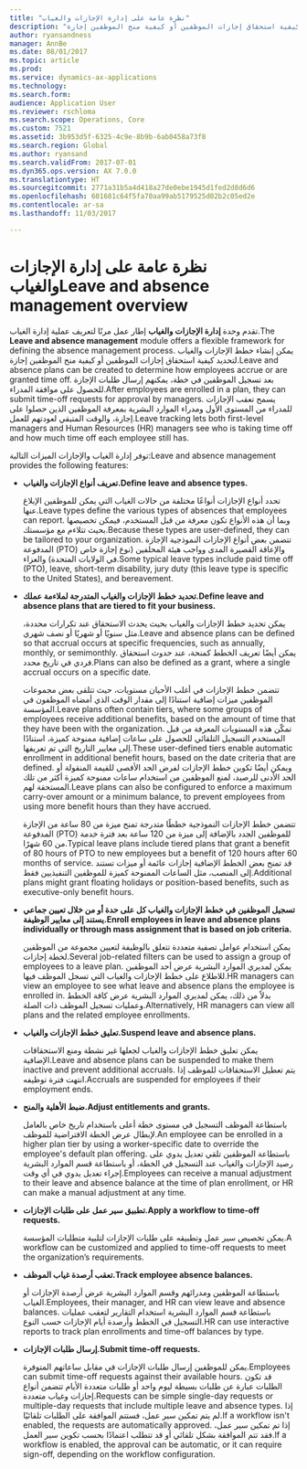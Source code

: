 ```yaml
---
title: "نظرة عامة على إدارة الإجازات والغياب"
description: "يوفر هذا الموضوع نظرة عامة على وحدة إدارة الإجازات والغياب. تقدم هذه الوحدة إطار عمل مرنًا لتعريف عملية إدارة الغياب. يمكن إنشاء خطط الإجازات والغياب لتحديد كيفية استحقاق إجازات الموظفين أو كيفية منح الموظفين إجازة."
author: ryansandness
manager: AnnBe
ms.date: 08/01/2017
ms.topic: article
ms.prod: 
ms.service: dynamics-ax-applications
ms.technology: 
ms.search.form: 
audience: Application User
ms.reviewer: rschloma
ms.search.scope: Operations, Core
ms.custom: 7521
ms.assetid: 3b953d5f-6325-4c9e-8b9b-6ab0458a73f8
ms.search.region: Global
ms.author: ryansand
ms.search.validFrom: 2017-07-01
ms.dyn365.ops.version: AX 7.0.0
ms.translationtype: HT
ms.sourcegitcommit: 2771a31b5a4d418a27de0ebe1945d1fed2d8d6d6
ms.openlocfilehash: 601681c64f5fa70aa99ab5179525d02b2c05ed2e
ms.contentlocale: ar-sa
ms.lasthandoff: 11/03/2017

---
```

# <a name="leave-and-absence-management-overview"></a><span data-ttu-id="ba5bc-105">نظرة عامة على إدارة الإجازات والغياب</span><span class="sxs-lookup"><span data-stu-id="ba5bc-105">Leave and absence management overview</span></span>

<span data-ttu-id="ba5bc-106">تقدم وحدة **إدارة الإجازات والغياب** إطار عمل مرنًا لتعريف عملية إدارة الغياب.</span><span class="sxs-lookup"><span data-stu-id="ba5bc-106">The **Leave and absence management** module offers a flexible framework for defining the absence management process.</span></span> <span data-ttu-id="ba5bc-107">يمكن إنشاء خطط الإجازات والغياب لتحديد كيفية استحقاق إجازات الموظفين أو كيفية منح الموظفين إجازة.</span><span class="sxs-lookup"><span data-stu-id="ba5bc-107">Leave and absence plans can be created to determine how employees accrue or are granted time off.</span></span> <span data-ttu-id="ba5bc-108">بعد تسجيل الموظفين في خطة، يمكنهم إرسال طلبات الإجازة للحصول على موافقة المدراء.</span><span class="sxs-lookup"><span data-stu-id="ba5bc-108">After employees are enrolled in a plan, they can submit time-off requests for approval by managers.</span></span> <span data-ttu-id="ba5bc-109">يسمح تعقب الإجازات للمدراء من المستوى الأول ومدراء الموارد البشرية بمعرفة الموظفين الذين حصلوا على إجازة، والوقت المتبقي لعودتهم للعمل.‬</span><span class="sxs-lookup"><span data-stu-id="ba5bc-109">Leave tracking lets both first-level managers and Human Resources (HR) managers see who is taking time off and how much time off each employee still has.</span></span>  

<span data-ttu-id="ba5bc-110">توفر إدارة الغياب والإجازات الميزات التالية:</span><span class="sxs-lookup"><span data-stu-id="ba5bc-110">Leave and absence management provides the following features:</span></span> 

- <span data-ttu-id="ba5bc-111">**تعريف أنواع الإجازات والغياب.**</span><span class="sxs-lookup"><span data-stu-id="ba5bc-111">**Define leave and absence types.**</span></span>

    <span data-ttu-id="ba5bc-112">تحدد أنواع الإجازات أنواعًا مختلفة من حالات الغياب التي يمكن للموظفين الإبلاغ عنها.</span><span class="sxs-lookup"><span data-stu-id="ba5bc-112">Leave types define the various types of absences that employees can report.</span></span> <span data-ttu-id="ba5bc-113">وبما أن هذه الأنواع تكون معرفة من قبل المستخدم، فيمكن تخصيصها بحيث تتلاءم مع مؤسستك.</span><span class="sxs-lookup"><span data-stu-id="ba5bc-113">Because these types are user-defined, they can be tailored to your organization.</span></span> <span data-ttu-id="ba5bc-114">تتضمن بعض أنواع الإجازات النموذجية الإجازة المدفوعة (PTO) والإعاقة القصيرة المدى وواجب هيئة المحلفين (نوع إجازة خاص في الولايات المتحدة) والعزاء.</span><span class="sxs-lookup"><span data-stu-id="ba5bc-114">Some typical leave types include paid time off (PTO), leave, short-term disability, jury duty (this leave type is specific to the United States), and bereavement.</span></span> 

- <span data-ttu-id="ba5bc-115">**تحديد خطط الإجازات والغياب المتدرجة لملاءمة عملك.**</span><span class="sxs-lookup"><span data-stu-id="ba5bc-115">**Define leave and absence plans that are tiered to fit your business.**</span></span>

    <span data-ttu-id="ba5bc-116">يمكن تحديد خطط الإجازات والغياب بحيث يحدث الاستحقاق عند تكرارات محددة، مثل سنويًا أو شهريًا أو نصف شهري.</span><span class="sxs-lookup"><span data-stu-id="ba5bc-116">Leave and absence plans can be defined so that accrual occurs at specific frequencies, such as annually, monthly, or semimonthly.</span></span> <span data-ttu-id="ba5bc-117">يمكن أيضًا تعريف الخطط كمنحة، عند حدوث استحقاق فردي في تاريخ محدد.</span><span class="sxs-lookup"><span data-stu-id="ba5bc-117">Plans can also be defined as a grant, where a single accrual occurs on a specific date.</span></span> 

    <span data-ttu-id="ba5bc-118">تتضمن خطط الإجازات في أغلب الأحيان مستويات، حيث تتلقى بعض مجموعات الموظفين ميزات إضافية استنادًا إلى مقدار الوقت الذي أمضاه الموظفون في المؤسسة.</span><span class="sxs-lookup"><span data-stu-id="ba5bc-118">Leave plans often contain tiers, where some groups of employees receive additional benefits, based on the amount of time that they have been with the organization.</span></span> <span data-ttu-id="ba5bc-119">تمكّن هذه المستويات المعرفة من قبل المستخدم التسجيل التلقائي للحصول على ساعات إضافية ممنوحة كميزة، استنادًا إلى معايير التاريخ التي تم تعريفها.</span><span class="sxs-lookup"><span data-stu-id="ba5bc-119">These user-defined tiers enable automatic enrollment in additional benefit hours, based on the date criteria that are defined.</span></span> <span data-ttu-id="ba5bc-120">ويمكن أيضًا تكوين خطط الإجازات لفرض الحد الأقصى للقيمة المنقولة أو الحد الأدنى للرصيد، لمنع الموظفين من استخدام ساعات ممنوحة كميزة أكثر من تلك المستحقة لهم.</span><span class="sxs-lookup"><span data-stu-id="ba5bc-120">Leave plans can also be configured to enforce a maximum carry-over amount or a minimum balance, to prevent employees from using more benefit hours than they have accrued.</span></span> 

    <span data-ttu-id="ba5bc-121">تتضمن خطط الإجازات النموذجية خططًا متدرجة تمنح ميزة من 80 ساعة من الإجازة المدفوعة (PTO) للموظفين الجدد بالإضافة إلى ميزة من 120 ساعة بعد فترة خدمة من 60 شهرًا.</span><span class="sxs-lookup"><span data-stu-id="ba5bc-121">Typical leave plans include tiered plans that grant a benefit of 80 hours of PTO to new employees but a benefit of 120 hours after 60 months of service.</span></span> <span data-ttu-id="ba5bc-122">قد تمنح بعض الخطط الإضافية إجازات عائمة أو ميزات تستند إلى المنصب، مثل الساعات الممنوحة كميزة للموظفين التنفيذيين فقط.</span><span class="sxs-lookup"><span data-stu-id="ba5bc-122">Additional plans might grant floating holidays or position-based benefits, such as executive-only benefit hours.</span></span>

- <span data-ttu-id="ba5bc-123">**تسجيل الموظفين في خطط الإجازات والغياب كل على حدة أو من خلال تعيين جماعي يستند إلى معايير الوظيفة.**</span><span class="sxs-lookup"><span data-stu-id="ba5bc-123">**Enroll employees in leave and absence plans individually or through mass assignment that is based on job criteria.**</span></span>

    <span data-ttu-id="ba5bc-124">يمكن استخدام عوامل تصفية متعددة تتعلق بالوظيفة لتعيين مجموعة من الموظفين لخطة إجازات.</span><span class="sxs-lookup"><span data-stu-id="ba5bc-124">Several job-related filters can be used to assign a group of employees to a leave plan.</span></span> <span data-ttu-id="ba5bc-125">يمكن لمديري الموارد البشرية عرض أحد الموظفين للاطلاع على خطط الإجازات والغياب التي تسجل الموظف فيها.</span><span class="sxs-lookup"><span data-stu-id="ba5bc-125">HR managers can view an employee to see what leave and absence plans the employee is enrolled in.</span></span> <span data-ttu-id="ba5bc-126">بدلاً من ذلك، يمكن لمديري الموارد البشرية عرض كافة الخطط وعمليات تسجيل الموظف ذات الصلة.</span><span class="sxs-lookup"><span data-stu-id="ba5bc-126">Alternatively, HR managers can view all plans and the related employee enrollments.</span></span>

- <span data-ttu-id="ba5bc-127">**تعليق خطط الإجازات والغياب.**</span><span class="sxs-lookup"><span data-stu-id="ba5bc-127">**Suspend leave and absence plans.**</span></span>

    <span data-ttu-id="ba5bc-128">يمكن تعليق خطط الإجازات والغياب لجعلها غير نشطة ومنع الاستحقاقات الإضافية.</span><span class="sxs-lookup"><span data-stu-id="ba5bc-128">Leave and absence plans can be suspended to make them inactive and prevent additional accruals.</span></span> <span data-ttu-id="ba5bc-129">يتم تعطيل الاستحقاقات للموظف إذا انتهت فترة توظيفه.</span><span class="sxs-lookup"><span data-stu-id="ba5bc-129">Accruals are suspended for employees if their employment ends.</span></span>  

- <span data-ttu-id="ba5bc-130">**ضبط الأهلية والمنح.**</span><span class="sxs-lookup"><span data-stu-id="ba5bc-130">**Adjust entitlements and grants.**</span></span>

    <span data-ttu-id="ba5bc-131">باستطاعة الموظف التسجيل في مستوى خطة أعلى باستخدام تاريخ خاص بالعامل لإبطال عرض الخطة الافتراضية للموظف.</span><span class="sxs-lookup"><span data-stu-id="ba5bc-131">An employee can be enrolled in a higher plan tier by using a worker-specific date to override the employee's default plan offering.</span></span> <span data-ttu-id="ba5bc-132">باستطاعة الموظفين تلقي تعديل يدوي على رصيد الإجازات والغياب عند التسجيل في الخطة، أو باستطاعة قسم الموارد البشرية إجراء تعديل يدوي في أي وقت.</span><span class="sxs-lookup"><span data-stu-id="ba5bc-132">Employees can receive a manual adjustment to their leave and absence balance at the time of plan enrollment, or HR can make a manual adjustment at any time.</span></span> 

- <span data-ttu-id="ba5bc-133">**تطبيق سير عمل على طلبات الإجازات.**</span><span class="sxs-lookup"><span data-stu-id="ba5bc-133">**Apply a workflow to time-off requests.**</span></span>

     <span data-ttu-id="ba5bc-134">يمكن تخصيص سير عمل وتطبيقه على طلبات الإجازات لتلبية متطلبات المؤسسة.</span><span class="sxs-lookup"><span data-stu-id="ba5bc-134">A workflow can be customized and applied to time-off requests to meet the organization’s requirements.</span></span>  

- <span data-ttu-id="ba5bc-135">**تعقب أرصدة غياب الموظف.**</span><span class="sxs-lookup"><span data-stu-id="ba5bc-135">**Track employee absence balances.**</span></span>

    <span data-ttu-id="ba5bc-136">باستطاعة الموظفين ومدرائهم وقسم الموارد البشرية عرض أرصدة الإجازات أو الغياب.</span><span class="sxs-lookup"><span data-stu-id="ba5bc-136">Employees, their manager, and HR can view leave and absence balances.</span></span> <span data-ttu-id="ba5bc-137">باستطاعة قسم الموارد البشرية استخدام التقارير لتعقب عمليات التسجيل في الخطط وأرصدة أيام الإجازات حسب النوع.</span><span class="sxs-lookup"><span data-stu-id="ba5bc-137">HR can use interactive reports to track plan enrollments and time-off balances by type.</span></span> 

- <span data-ttu-id="ba5bc-138">**إرسال طلبات الإجازات.**</span><span class="sxs-lookup"><span data-stu-id="ba5bc-138">**Submit time-off requests.**</span></span>

    <span data-ttu-id="ba5bc-139">يمكن للموظفين إرسال طلبات الإجازات في مقابل ساعاتهم المتوفرة.</span><span class="sxs-lookup"><span data-stu-id="ba5bc-139">Employees can submit time-off requests against their available hours.</span></span> <span data-ttu-id="ba5bc-140">قد تكون الطلبات عبارة عن طلبات بسيطة ليوم واحد أو طلبات متعددة الأيام تتضمن أنواع إجازات وغياب متعددة.</span><span class="sxs-lookup"><span data-stu-id="ba5bc-140">Requests can be simple single-day requests or multiple-day requests that include multiple leave and absence types.</span></span> <span data-ttu-id="ba5bc-141">إذا لم يتم تمكين سير عمل، فستتم الموافقة على الطلبات تلقائيًا.</span><span class="sxs-lookup"><span data-stu-id="ba5bc-141">If a workflow isn't enabled, the requests are automatically approved.</span></span> <span data-ttu-id="ba5bc-142">إذا تم تمكين سير عمل، فقد تتم الموافقة بشكل تلقائي أو قد تتطلب اعتمادًا بحسب تكوين سير العمل.</span><span class="sxs-lookup"><span data-stu-id="ba5bc-142">If a workflow is enabled, the approval can be automatic, or it can require sign-off, depending on the workflow configuration.</span></span>

